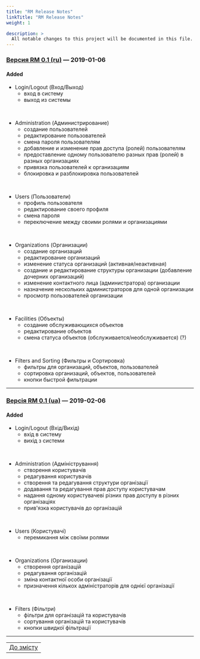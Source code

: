 ```yaml
---
title: "RM Release Notes"
linkTitle: "RM Release Notes"
weight: 1

description: >
  All notable changes to this project will be documented in this file.
---
```


### [Версия RM 0.1 (ru)] &mdash; 2019-01-06
#### Added

- Login/Logout (Вход/Выход)
  - вход в систему
  - выход из системы

<br/>

- Administration (Администрирование)
  - создание пользователей
  - редактирование пользователей
  - смена пароля пользователям
  - добавление и изменение прав доступа (ролей) пользователям
  - предоставление одному пользователю разных прав (ролей) в разных организациях
  - привязка пользователей к организациям
  - блокировка и разблокировка пользователей

<br/>

- Users (Пользователи)
  - профиль пользователя
  - редактирование своего профиля
  - смена пароля
  - переключение между своими ролями и организациями

<br/>

- Organizations (Организации)
  - создание организаций
  - редактирование организаций
  - изменение статуса организаций (активная/неактивная)
  - создание и редактирование структуры организации (добавление дочерних организаций)
  - изменение контактного лица (администратора) организации
  - назначение нескольких администраторов для одной организации
  - просмотр пользователей организации

<br/>

- Facilities (Объекты)
  - создание обслуживающихся объектов
  - редактирование объектов
  - смена статуса объектов (обслуживается/необслуживается) (?)

<br/>

- Filters and Sorting (Фильтры и Сортировка)
  - фильтры для организаций, объектов, пользователей
  - сортировка организаций, объектов, пользователей
  - кнопки быстрой фильтрации

___

### [Версія RM 0.1 (ua)] &mdash; 2019-02-06
#### Added

- Login/Logout (Вхід/Вихід)
  - вхід в систему
  - вихід з системи

<br/>

- Administration (Адміністрування)
  - створення користувачів
  - редагування користувачів
  - створення та редагування структури організації
  - додавання та редагування прав доступу користувачам
  - надання одному користувачеві різних прав доступу в різних організаціях
  - прив'язка користувачів до організацій

<br/>

- Users (Користувачі)
  - перемикання між своїми ролями

<br/>

- Organizations (Организации)
  - створення організацій
  - редагування організацій
  - зміна контактної особи організації
  - призначення кількох адміністраторів для однієї організації

<br/>

- Filters (Фільтри)
  - фільтри для організацій та користувачів
  - сортування організацій та користувачів
  - кнопки швидкої фільтрації
___
| |
|-|
| [До змісту](/docs/toc/) |

[Версия RM 0.1 (ru)]: https://gitlab.rmsoft.io/rm-soft/rm-api/commits/release-0.1
[Версія RM 0.1 (ua)]: https://gitlab.rmsoft.io/rm-soft/rm-api/commits/release-0.1
